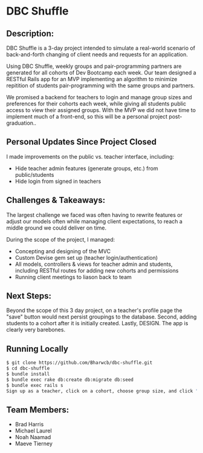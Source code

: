 # DBC Shuffle

## Description:
DBC Shuffle is a 3-day project intended to simulate a real-world scenario of back-and-forth changing of client needs and requests for an application.  

Using DBC Shuffle, weekly groups and pair-programming partners are generated for all cohorts of Dev Bootcamp each week.  Our team designed a RESTful Rails app for an MVP implementing an algorithm to minimize repitition of students pair-programming with the same groups and partners.  

We promised a backend for teachers to login and manage group sizes and preferences for their cohorts each week, while giving all students public access to view their assigned groups. With the MVP we did not have time to implement much of a front-end, so this will be a personal project post-graduation..

## Personal Updates Since Project Closed

I made improvements on the public vs. teacher interface, including: 
- Hide teacher admin features (generate groups, etc.) from public/students
- Hide login from signed in teachers

## Challenges & Takeaways:

The largest challenge we faced was often having to rewrite features or adjust our models often while managing client expectations, to reach a middle ground we could deliver on time. 

During the scope of the project, I managed:
- Concepting and designing of the MVC
- Custom Devise gem set up (teacher login/authentication)
- All models, controllers & views for teacher admin and students, including RESTful routes for adding new cohorts and permissions
- Running client meetings to liason back to team

## Next Steps:

Beyond the scope of this 3 day project, on a teacher's profile page the "save" button would next persist groupings to the database.  Second, adding students to a cohort after it is initially created.  Lastly, DESIGN. The app is clearly very barebones.

## Running Locally

```sh
$ git clone https://github.com/Bharwcb/dbc-shuffle.git
$ cd dbc-shuffle
$ bundle install
$ bundle exec rake db:create db:migrate db:seed
$ bundle exec rails s
Sign up as a teacher, click on a cohort, choose group size, and click "Generate"
```

## Team Members:
- Brad Harris
- Michael Laurel
- Noah Naamad
- Maeve Tierney

